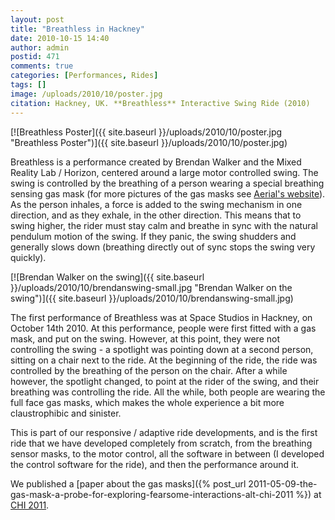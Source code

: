 ```yaml
---
layout: post
title: "Breathless in Hackney"
date: 2010-10-15 14:40
author: admin
postid: 471
comments: true
categories: [Performances, Rides]
tags: []
image: /uploads/2010/10/poster.jpg
citation: Hackney, UK. **Breathless** Interactive Swing Ride (2010)
---
```

[![Breathless Poster]({{ site.baseurl }}/uploads/2010/10/poster.jpg "Breathless Poster")]({{ site.baseurl }}/uploads/2010/10/poster.jpg)

Breathless is a performance created by Brendan Walker and the Mixed Reality Lab / Horizon, centered around a large motor controlled swing. The swing is controlled by the breathing of a person wearing a special breathing sensing gas mask (for more pictures of the gas masks see [Aerial's website](http://www.aerial.fm/docs/update.php?id=149:0:0:0)). As the person inhales, a force is added to the swing mechanism in one direction, and as they exhale, in the other direction. This means that to swing higher, the rider must stay calm and breathe in sync with the natural pendulum motion of the swing. If they panic, the swing shudders and generally slows down (breathing directly out of sync stops the swing very quickly).

[![Brendan Walker on the swing]({{ site.baseurl }}/uploads/2010/10/brendanswing-small.jpg "Brendan Walker on the swing")]({{ site.baseurl }}/uploads/2010/10/brendanswing-small.jpg)

The first performance of Breathless was at Space Studios in Hackney, on October 14th 2010. At this performance, people were first fitted with a gas mask, and put on the swing. However, at this point, they were not controlling the swing - a spotlight was pointing down at a second person, sitting on a chair next to the ride. At the beginning of the ride, the ride was controlled by the breathing of the person on the chair. After a while however, the spotlight changed, to point at the rider of the swing, and their breathing was controlling the ride. All the while, both people are wearing the full face gas masks, which makes the whole experience a bit more claustrophibic and sinister.

This is part of our responsive / adaptive ride developments, and is the first ride that we have developed completely from scratch, from the breathing sensor masks, to the motor control, all the software in between (I developed the control software for the ride), and then the performance around it.

We published a [paper about the gas masks]({% post_url 2011-05-09-the-gas-mask-a-probe-for-exploring-fearsome-interactions-alt-chi-2011 %}) at [CHI 2011](http://www.chi2011.org).

